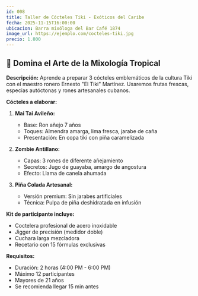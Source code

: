 ```yaml
---
id: 008
title: Taller de Cócteles Tiki - Exóticos del Caribe
fecha: 2025-11-15T16:00:00
ubicacion: Barra mixóloga del Bar Café 1874
image_url: https://ejemplo.com/cocteles-tiki.jpg
precio: 1.800
---
```

## 🍍 Domina el Arte de la Mixología Tropical

**Descripción:**
Aprende a preparar 3 cócteles emblemáticos de la cultura Tiki con el maestro ronero Ernesto "El Tiki" Martínez. Usaremos frutas frescas, especias autóctonas y rones artesanales cubanos.

**Cócteles a elaborar:**
1. **Mai Tai Avileño:**
   - Base: Ron añejo 7 años
   - Toques: Almendra amarga, lima fresca, jarabe de caña
   - Presentación: En copa tiki con piña caramelizada

2. **Zombie Antillano:**
   - Capas: 3 rones de diferente añejamiento
   - Secretos: Jugo de guayaba, amargo de angostura
   - Efecto: Llama de canela ahumada

3. **Piña Colada Artesanal:**
   - Versión premium: Sin jarabes artificiales
   - Técnica: Pulpa de piña deshidratada en infusión

**Kit de participante incluye:**
- Coctelera profesional de acero inoxidable
- Jigger de precisión (medidor doble)
- Cuchara larga mezcladora
- Recetario con 15 fórmulas exclusivas

**Requisitos:**
- Duración: 2 horas (4:00 PM - 6:00 PM)
- Máximo 12 participantes
- Mayores de 21 años
- Se recomienda llegar 15 min antes
